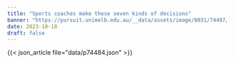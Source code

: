 ```yaml
---
title: "Sports coaches make these seven kinds of decisions"
banner: "https://pursuit.unimelb.edu.au/__data/assets/image/0031/74497/Sports-coaches-make-these-seven-kinds-of-decisions_8b16fcae-36c7-408b-88a9-27645f342e4f.jpg"
date: 2023-10-18
draft: false
---
```


{{< json_article file="data/p74484.json" >}}